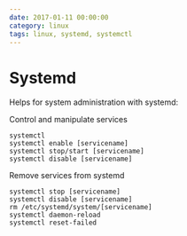 ```yaml
--- 
date: 2017-01-11 00:00:00
category: linux
tags: linux, systemd, systemctl
---
```

# Systemd

Helps for system administration with systemd:

Control and manipulate services

    systemctl
    systemctl enable [servicename]
    systemctl stop/start [servicename]
    systemctl disable [servicename]


Remove services from systemd

    systemctl stop [servicename]
    systemctl disable [servicename]
    rm /etc/systemd/system/[servicename]
    systemctl daemon-reload
    systemctl reset-failed
